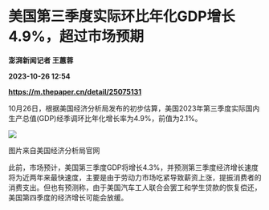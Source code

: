 # 美国第三季度实际环比年化GDP增长4.9%，超过市场预期
**澎湃新闻记者 王蕙蓉**

**2023-10-26 12:54**

**https://m.thepaper.cn/detail/25075131**

10月26日，根据美国经济分析局发布的初步估算，美国2023年第三季度实际国内生产总值(GDP)经季调环比年化增长率为4.9%，前值为2.1%。

![](https://imagecloud.thepaper.cn/thepaper/image/275/780/797.png)

图片来自美国经济分析局官网

此前，市场预计，美国第三季度GDP将增长4.3%，并预测第三季度经济增长速度将为近两年来最快速度，主要是由于劳动力市场吃紧导致薪资上涨，提振消费者的消费支出。但也有预测称，由于美国汽车工人联合会罢工和学生贷款的恢复偿还，美国第四季度的经济增长可能会放缓。